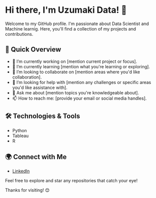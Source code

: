 # Hi there, I'm Uzumaki Data! 👋

Welcome to my GitHub profile. I'm passionate about Data Scientist and Machine learnig. Here, you'll find a collection of my projects and contributions.

## 🚀 Quick Overview

- 🔭 I’m currently working on [mention current project or focus].
- 🌱 I’m currently learning [mention what you're learning or exploring].
- 👯 I’m looking to collaborate on [mention areas where you'd like collaboration].
- 🤔 I’m looking for help with [mention any challenges or specific areas you'd like assistance with].
- 💬 Ask me about [mention topics you're knowledgeable about].
- 📫 How to reach me: [provide your email or social media handles].

## 🛠️ Technologies & Tools

- Python
- Tableau
- R


## 🌍 Connect with Me

- [LinkedIn](https://www.linkedin.com/in/uzumaki-data-116742273/)

Feel free to explore and star any repositories that catch your eye!

Thanks for visiting! 😊
